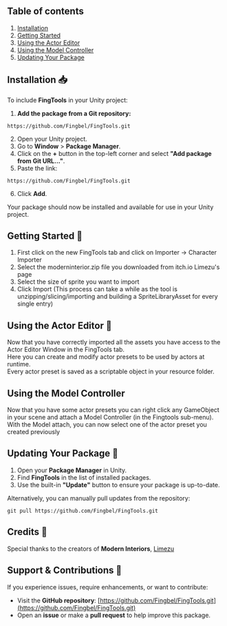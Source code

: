 ## Table of contents
1. [Installation](#installation-)
2. [Getting Started](#getting-started-)
3. [Using the Actor Editor ](#Using-the-Actor-Editor )
4. [Using the Model Controller](#Using-the-Model-Controller)
6. [Updating Your Package](#updating-your-package-)

## Installation 📥

To include **FingTools** in your Unity project:

1. **Add the package from a Git repository:**

```shell
https://github.com/Fingbel/FingTools.git
```

2. Open your Unity project.
3. Go to **Window** > **Package Manager**.
4. Click on the **+** button in the top-left corner and select **"Add package from Git URL..."**.
5. Paste the link:

```shell
https://github.com/Fingbel/FingTools.git
```

6. Click **Add**.

Your package should now be installed and available for use in your Unity project.

## Getting Started 🚀
1. First click on the new FingTools tab and click on Importer -> Character Importer
2. Select the moderninterior.zip file you downloaded from itch.io Limezu's page
3. Select the size of sprite you want to import
4. Click Import
(This process can take a while as the tool is unzipping/slicing/importing and building a SpriteLibraryAsset for every single entry)

## Using the Actor Editor 🧩
Now that you have correctly imported all the assets you have access to the Actor Editor Window in the FingTools tab.  
Here you can create and modify actor presets to be used by actors at runtime.  
Every actor preset is saved as a scriptable object in your resource folder.

## Using the Model Controller
Now that you have some actor presets you can right click any GameObject in your scene and attach a Model Controller (in the Fingtools sub-menu).  
With the Model attach, you can now select one of the actor preset you created previously

## Updating Your Package 🔄

1. Open your **Package Manager** in Unity.
2. Find **FingTools** in the list of installed packages.
3. Use the built-in **"Update"** button to ensure your package is up-to-date.

Alternatively, you can manually pull updates from the repository:

```shell
git pull https://github.com/Fingbel/FingTools.git
```

## Credits 🙌

Special thanks to the creators of **Modern Interiors**, [Limezu](https://limezu.itch.io/)

## Support & Contributions 📣

If you experience issues, require enhancements, or want to contribute:

- Visit the **GitHub repository**: [https://github.com/Fingbel/FingTools.git](https://github.com/Fingbel/FingTools.git)
- Open an **issue** or make a **pull request** to help improve this package.